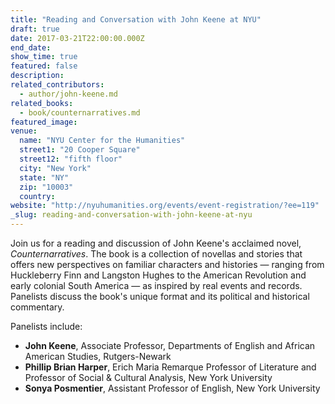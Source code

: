 ```yaml
---
title: "Reading and Conversation with John Keene at NYU"
draft: true
date: 2017-03-21T22:00:00.000Z
end_date:
show_time: true
featured: false
description:
related_contributors:
  - author/john-keene.md
related_books:
  - book/counternarratives.md
featured_image: 
venue:
  name: "NYU Center for the Humanities"
  street1: "20 Cooper Square"
  street12: "fifth floor"
  city: "New York"
  state: "NY"
  zip: "10003"
  country:
website: "http://nyuhumanities.org/events/event-registration/?ee=119"
_slug: reading-and-conversation-with-john-keene-at-nyu
---
```


Join us for a reading and discussion of John Keene's acclaimed novel, _Counternarratives_. The book is a collection of novellas and stories that offers new perspectives on familiar characters and histories — ranging from Huckleberry Finn and Langston Hughes to the American Revolution and early colonial South America — as inspired by real events and records. Panelists discuss the book's unique format and its political and historical commentary.

Panelists include:

*   **John Keene**, Associate Professor, Departments of English and African American Studies, Rutgers-Newark
*   **Phillip Brian Harper**, Erich Maria Remarque Professor of Literature and Professor of Social & Cultural Analysis, New York University
*   **Sonya Posmentier**, Assistant Professor of English, New York University

